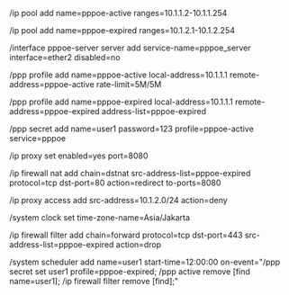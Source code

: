/ip pool
add name=pppoe-active ranges=10.1.1.2-10.1.1.254

/ip pool
add name=pppoe-expired ranges=10.1.2.1-10.1.2.254

/interface pppoe-server server
add service-name=pppoe_server interface=ether2 disabled=no

/ppp profile
add name=pppoe-active local-address=10.1.1.1 remote-address=pppoe-active rate-limit=5M/5M

/ppp profile
add name=pppoe-expired local-address=10.1.1.1 remote-address=pppoe-expired address-list=pppoe-expired

/ppp secret
add name=user1 password=123 profile=pppoe-active service=pppoe

/ip proxy
set enabled=yes port=8080

/ip firewall nat
add chain=dstnat src-address-list=pppoe-expired protocol=tcp dst-port=80 action=redirect to-ports=8080

/ip proxy access
add src-address=10.1.2.0/24 action=deny

/system clock
set time-zone-name=Asia/Jakarta

/ip firewall filter
add chain=forward protocol=tcp dst-port=443 src-address-list=pppoe-expired action=drop

/system scheduler
add name=user1 start-time=12:00:00 on-event="/ppp secret set user1 profile=pppoe-expired; /ppp active remove [find name=user1]; /ip firewall filter remove [find];"
